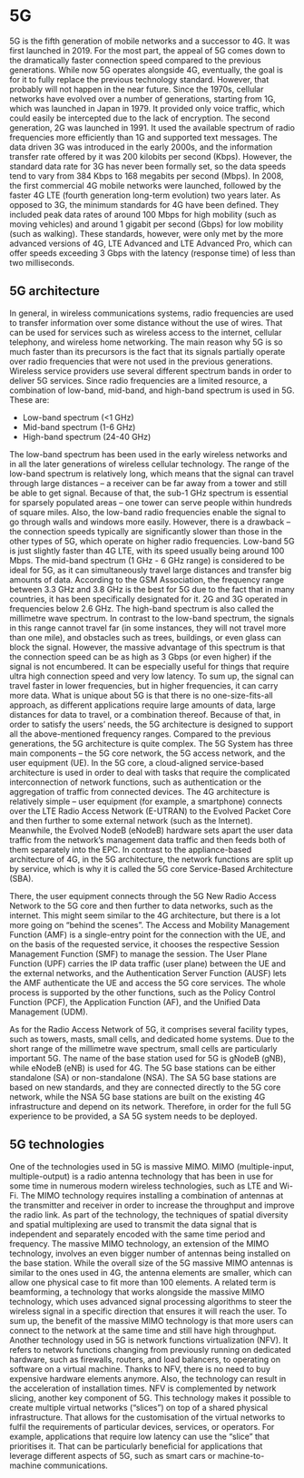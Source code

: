 # 5G

5G is the fifth generation of mobile networks and a successor to 4G. It was first launched in 2019. For the most part, the appeal of 5G comes down to the dramatically faster connection speed compared to the previous generations. While now 5G operates alongside 4G, eventually, the goal is for it to fully replace the previous technology standard. However, that probably will not happen in the near future.
Since the 1970s, cellular networks have evolved over a number of generations, starting from 1G, which was launched in Japan in 1979. It provided only voice traffic, which could easily be intercepted due to the lack of encryption. The second generation, 2G was launched in 1991. It used the available spectrum of radio frequencies more efficiently than 1G and supported text messages. The data driven 3G was introduced in the early 2000s, and the information transfer rate offered by it was 200 kilobits per second (Kbps). However, the standard data rate for 3G has never been formally set, so the data speeds tend to vary from 384 Kbps to 168 megabits per second (Mbps). In 2008, the first commercial 4G mobile networks were launched, followed by the faster 4G LTE (fourth generation long-term evolution) two years later. As opposed to 3G, the minimum standards for 4G have been defined. They included peak data rates of around 100 Mbps for high mobility (such as moving vehicles) and around 1 gigabit per second (Gbps) for low mobility (such as walking). These standards, however, were only met by the more advanced versions of 4G, LTE Advanced and LTE Advanced Pro, which can offer speeds exceeding 3 Gbps with the latency (response time) of less than two milliseconds.

## 5G architecture
In general, in wireless communications systems, radio frequencies are used to transfer information over some distance without the use of wires. That can be used for services such as wireless access to the internet, cellular telephony, and wireless home networking. The main reason why 5G is so much faster than its precursors is the fact that its signals partially operate over radio frequencies that were not used in the previous generations. Wireless service providers use several different spectrum bands in order to deliver 5G services. Since radio frequencies are a limited resource, a combination of low-band, mid-band, and high-band spectrum is used in 5G. These are:

<ul>
 <li>Low-band spectrum (<1 GHz)</li>
 <li>Mid-band spectrum (1-6 GHz)</li>
 <li>High-band spectrum (24-40 GHz)</li>
</ul>

The low-band spectrum has been used in the early wireless networks and in all the later generations of wireless cellular technology. The range of the low-band spectrum is relatively long, which means that the signal can travel through large distances – a receiver can be far away from a tower and still be able to get signal. Because of that, the sub-1 GHz spectrum is essential for sparsely populated areas – one tower can serve people within hundreds of square miles. Also, the low-band radio frequencies enable the signal to go through walls and windows more easily. However, there is a drawback – the connection speeds typically are significantly slower than those in the other types of 5G, which operate on higher radio frequencies. Low-band 5G is just slightly faster than 4G LTE, with its speed usually being around 100 Mbps.
The mid-band spectrum (1 GHz - 6 GHz range) is considered to be ideal for 5G, as it can simultaneously travel large distances and transfer big amounts of data. According to the GSM Association, the frequency range between 3.3 GHz and 3.8 GHz is the best for 5G due to the fact that in many countries, it has been specifically designated for it. 2G and 3G operated in frequencies below 2.6 GHz.
The high-band spectrum is also called the millimetre wave spectrum. In contrast to the low-band spectrum, the signals in this range cannot travel far (in some instances, they will not travel more than one mile), and obstacles such as trees, buildings, or even glass can block the signal. However, the massive advantage of this spectrum is that the connection speed can be as high as 3 Gbps (or even higher) if the signal is not encumbered. It can be especially useful for things that require ultra high connection speed and very low latency. To sum up, the signal can travel faster in lower frequencies, but in higher frequencies, it can carry more data. What is unique about 5G is that there is no one-size-fits-all approach, as different applications require large amounts of data, large distances for data to travel, or a combination thereof. Because of that, in order to satisfy the users’ needs, the 5G architecture is designed to support all the above-mentioned frequency ranges.
Compared to the previous generations, the 5G architecture is quite complex. The 5G System has three main components – the 5G core network, the 5G access network, and the user equipment (UE). In the 5G core, a cloud-aligned service-based architecture is used in order to deal with tasks that require the complicated interconnection of network functions, such as authentication or the aggregation of traffic from connected devices. The 4G architecture is relatively simple – user equipment (for example, a smartphone) connects over the LTE Radio Access Network (E-UTRAN) to the Evolved Packet Core and then further to some external network (such as the Internet). Meanwhile, the Evolved NodeB (eNodeB) hardware sets apart the user data traffic from the network’s management data traffic and then feeds both of them separately into the EPC. In contrast to the appliance-based architecture of 4G, in the 5G architecture, the network functions are split up by service, which is why it is called the 5G core Service-Based Architecture (SBA).

There, the user equipment connects through the 5G New Radio Access Network to the 5G core and then further to data networks, such as the internet. This might seem similar to the 4G architecture, but there is a lot more going on “behind the scenes”. The Access and Mobility Management Function (AMF) is a single-entry point for the connection with the UE, and on the basis of the requested service, it chooses the respective Session Management Function (SMF) to manage the session. The User Plane Function (UPF) carries the IP data traffic (user plane) between the UE and the external networks, and the Authentication Server Function (AUSF) lets the AMF authenticate the UE and access the 5G core services. The whole process is supported by the other functions, such as the Policy Control Function (PCF), the Application Function (AF), and the Unified Data Management (UDM).

As for the Radio Access Network of 5G, it comprises several facility types, such as towers, masts, small cells, and dedicated home systems. Due to the short range of the millimetre wave spectrum, small cells are particularly important 5G. The name of the base station used for 5G is gNodeB (gNB), while eNodeB (eNB) is used for 4G. The 5G base stations can be either standalone (SA) or non-standalone (NSA). The SA 5G base stations are based on new standards, and they are connected directly to the 5G core network, while the NSA 5G base stations are built on the existing 4G infrastructure and depend on its network. Therefore, in order for the full 5G experience to be provided, a SA 5G system needs to be deployed.

## 5G technologies
One of the technologies used in 5G is massive MIMO. MIMO (multiple-input, multiple-output) is a radio antenna technology that has been in use for some time in numerous modern wireless technologies, such as LTE and Wi-Fi. The MIMO technology requires installing a combination of antennas at the transmitter and receiver in order to increase the throughput and improve the radio link. As part of the technology, the techniques of spatial diversity and spatial multiplexing are used to transmit the data signal that is independent and separately encoded with the same time period and frequency. The massive MIMO technology, an extension of the MIMO technology, involves an even bigger number of antennas being installed on the base station. While the overall size of the 5G massive MIMO antennas is similar to the ones used in 4G, the antenna elements are smaller, which can allow one physical case to fit more than 100 elements. A related term is beamforming, a technology that works alongside the massive MIMO technology, which uses advanced signal processing algorithms to steer the wireless signal in a specific direction that ensures it will reach the user. To sum up, the benefit of the massive MIMO technology is that more users can connect to the network at the same time and still have high throughput.
Another technology used in 5G is network functions virtualization (NFV). It refers to network functions changing from previously running on dedicated hardware, such as firewalls, routers, and load balancers, to operating on software on a virtual machine. Thanks to NFV, there is no need to buy expensive hardware elements anymore. Also, the technology can result in the acceleration of installation times. NFV is complemented by network slicing, another key component of 5G. This technology makes it possible to create multiple virtual networks (“slices”) on top of a shared physical infrastructure. That allows for the customisation of the virtual networks to fulfil the requirements of particular devices, services, or operators. For example, applications that require low latency can use the “slice” that prioritises it. That can be particularly beneficial for applications that leverage different aspects of 5G, such as smart cars or machine-to-machine communications.

